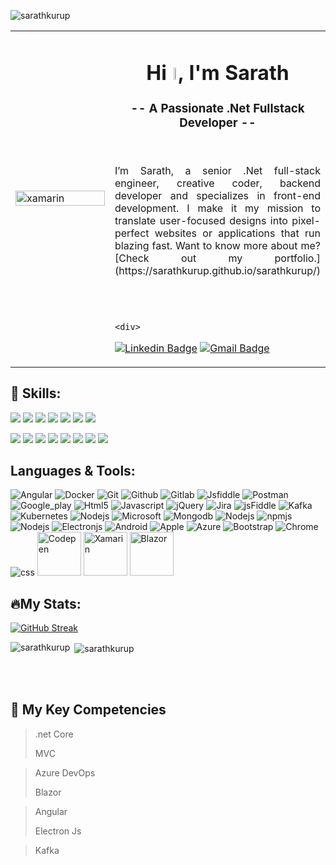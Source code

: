<p align="left"> <img src="https://komarev.com/ghpvc/?username=sarathkurup&label=Profile%20views&color=0e75b6&style=flat" alt="sarathkurup" /> </p>
<table width="100%">
  <tr>
  <td width="50%"><img width="100%" src="https://lh3.googleusercontent.com/drive-viewer/AFGJ81rp08ftaTCHZ5OumTn1ZdpJ1ILhuNTg2rCpOrFxvIpMH_jRog1f_vFXFnxC2RCI3arJ4XDYXEpxgoAhxTgtacPmwZP9mw=w1920-h919" alt="xamarin"/>
  <td width="50%">
    <h1 align="center">Hi <img width="3%" src="https://media.giphy.com/media/hvRJCLFzcasrR4ia7z/giphy.gif" />, I'm Sarath</h1>
<h3 align="center">-- A Passionate .Net Fullstack Developer --</h3>
    
<br>
    <p style="text-align: justify;">
I’m Sarath, a senior .Net full-stack engineer, creative coder, backend developer and specializes in front-end development. I make it my mission to translate user-focused designs into pixel-perfect websites or applications that run blazing fast.
Want to know more about me? [Check out my portfolio.](https://sarathkurup.github.io/sarathkurup/)
  </p>
    
<br><br>
    
    <div>
  [![Linkedin Badge](https://img.shields.io/badge/-sarathkurup-blue?style=flat-square&logo=Linkedin&logoColor=white&link=https://www.linkedin.com/in/sarath-kurup/)](https://www.linkedin.com/in/sarath-kurup/)
  [![Gmail Badge](https://img.shields.io/badge/-@sarathkurup-c14438?style=flat-square&logo=Gmail&logoColor=white&link=mailto:sarathkurup87@gmail.com)](mailto:sarathkurup87@gmail.com)
</div>
  
</tr>
</table>

## 💼 Skills:

![](https://img.shields.io/badge/Code-Angular-informational?style=flat&logo=angular&logoColor=white&color=4AB197)
![](https://img.shields.io/badge/Code-JavaScript-informational?style=flat&logo=JavaScript&logoColor=white&color=4AB197)
![](https://img.shields.io/badge/Code-TypeScript-informational?style=flat&logo=TypeScript&logoColor=white&color=4AB197)
![](https://img.shields.io/badge/Code-CSharp-informational?style=flat&logo=c-sharp&logoColor=white&color=4AB197)
![](https://img.shields.io/badge/Code-.NET-informational?style=flat&logo=.net&logoColor=white&color=4AB197)
![](https://img.shields.io/badge/Code-MongoDB-informational?style=flat&logo=MongoDB&logoColor=white&color=4AB197)
![](https://img.shields.io/badge/Code-MySQL-informational?style=flat&logo=MySQL&logoColor=white&color=4AB197)

![](https://img.shields.io/badge/Tools-Docker-informational?style=flat&logo=docker&logoColor=white&color=4AB197)
![](https://img.shields.io/badge/Tools-NPM-informational?style=flat&logo=npm&logoColor=white&color=4AB197)
![](https://img.shields.io/badge/Tools-Postman-informational?style=flat&logo=Postman&logoColor=white&color=4AB197)
![](https://img.shields.io/badge/Tools-GitHub-informational?style=flat&logo=GitHub&logoColor=white&color=4AB197)
![](https://img.shields.io/badge/Tools-GitLab-informational?style=flat&logo=GitLab&logoColor=white&color=4AB197)
![](https://img.shields.io/badge/Tools-Bitbucket-informational?style=flat&logo=Bitbucket&logoColor=white&color=4AB197)
![](https://img.shields.io/badge/Tools-Jira-informational?style=flat&logo=Jira-Software&logoColor=white&color=4AB197)
![](https://img.shields.io/badge/Style-CSS-informational?style=flat&logo=css3&logoColor=white&color=4AB197)

## Languages & Tools:
<p align="left">
  <img src="https://www.vectorlogo.zone/logos/angular/angular-icon.svg" alt="Angular" />
  <img src="https://www.vectorlogo.zone/logos/docker/docker-icon.svg" alt="Docker" />
  <img src="https://www.vectorlogo.zone/logos/git-scm/git-scm-icon.svg" alt="Git" />
  <img src="https://www.vectorlogo.zone/logos/github/github-icon.svg" alt="Github" />
  <img src="https://www.vectorlogo.zone/logos/gitlab/gitlab-icon.svg" alt="Gitlab"/>
  <img src="https://www.vectorlogo.zone/logos/jsfiddle/jsfiddle-ar21.svg" alt="Jsfiddle"/>
  <img src="https://www.vectorlogo.zone/logos/getpostman/getpostman-icon.svg" alt="Postman"/>
  <img src="https://www.vectorlogo.zone/logos/google_play/google_play-icon.svg" alt="Google_play"/>
  <img src="https://www.vectorlogo.zone/logos/w3_html5/w3_html5-icon.svg" alt="Html5"/>
  <img src="https://www.vectorlogo.zone/logos/javascript/javascript-icon.svg" alt="Javascript"/>
  <img src="https://www.vectorlogo.zone/logos/jquery/jquery-icon.svg" alt="jQuery"/>
  <img src="https://www.vectorlogo.zone/logos/atlassian_jira/atlassian_jira-icon.svg" alt="Jira"/>
  <img src="https://www.vectorlogo.zone/logos/jsfiddle/jsfiddle-icon.svg" alt="jsFiddle"/>
  <img src="https://www.vectorlogo.zone/logos/apache_kafka/apache_kafka-icon.svg" alt="Kafka"/>
  <img src="https://www.vectorlogo.zone/logos/kubernetes/kubernetes-icon.svg" alt="Kubernetes"/>
  <img src="https://www.vectorlogo.zone/logos/microsoft/microsoft-icon.svg" alt="Nodejs"/>
  <img src="https://www.vectorlogo.zone/logos/dotnet/dotnet-icon.svg" alt="Microsoft"/>
  <img src="https://www.vectorlogo.zone/logos/mongodb/mongodb-icon.svg" alt="Mongodb"/>
  <img src="https://www.vectorlogo.zone/logos/nodejs/nodejs-icon.svg" alt="Nodejs"/>
  <img src="https://www.vectorlogo.zone/logos/npmjs/npmjs-icon.svg" alt="npmjs"/>
  <img src="https://www.vectorlogo.zone/logos/netlifyapp_watercss/netlifyapp_watercss-icon.svg" alt="Nodejs"/>
  <img src="https://www.vectorlogo.zone/logos/electronjs/electronjs-icon.svg" alt="Electronjs"/>
  <img src="https://www.vectorlogo.zone/logos/android/android-icon.svg" alt="Android"/>
  <img src="https://www.vectorlogo.zone/logos/apple/apple-icon.svg" alt="Apple"/>
  <img src="https://www.vectorlogo.zone/logos/microsoft_azure/microsoft_azure-icon.svg" alt="Azure"/>
  <img src="https://www.vectorlogo.zone/logos/getbootstrap/getbootstrap-icon.svg" alt="Bootstrap"/>
  <img src="https://www.vectorlogo.zone/logos/google_chrome/google_chrome-icon.svg" alt="Chrome"/>
  <img src="https://www.vectorlogo.zone/logos/w3_css/w3_css-icon.svg" alt="css"/>
  <img src="https://www.vectorlogo.zone/logos/codepen/codepen-tile.svg" alt="Codepen" width="70" height="70"/>
  <img src="https://vectorwiki.com/images/DLf1h__xamarin.svg" alt="Xamarin" width="70" height="70"/>
  <img src="https://vectorwiki.com/images/kYNj1__blazor.svg" alt="Blazor" width="70" height="70"/>
</p>

## 🔥My Stats:
[![GitHub Streak](http://github-readme-streak-stats.herokuapp.com?user=sarathkurup&theme=dark&background=000000)](https://git.io/streak-stats)
<p><img align="left" src="https://github-readme-stats.vercel.app/api?username=sarathkurup&show_icons=true&locale=en&layout=compact&theme=vision-friendly-dark" alt="sarathkurup" /></p>
<p>&nbsp;<img align="center" src="https://github-readme-stats.vercel.app/api/top-langs/?username=sarathkurup&layout=compact&theme=vision-friendly-dark" alt="sarathkurup" /></p>

<br><br>

## 📣 My Key Competencies

> .net Core
>
> MVC

> Azure DevOps
>
> Blazor

> Angular
> 
> Electron Js

> Kafka
